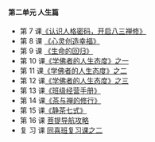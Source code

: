 #### 第二单元 人生篇

- 第 7 课[《认识人格密码，开启八三禅修》](/同喜/第2单元人生篇/07认识人格密码-开启八三禅修)
- 第 8 课 [《心灵创造幸福》](/同喜/第2单元人生篇/08-心灵创造幸福)
- 第 9 课 [《生命的回归》](/同喜/第2单元人生篇/09-生命的回归)
- 第 10 课[《学佛者的人生态度》之一](/同喜/第2单元人生篇/10-学佛者的人生态度之一)
- 第 11 课[《学佛者的人生态度》之二](/同喜/第2单元人生篇/11-学佛者的人生态度之二)
- 第 12 课[《学佛者的人生态度》之三](/同喜/第2单元人生篇/12-学佛者的人生态度之三)
- 第 13 课[《班级经营手册》](/同喜/第2单元人生篇/13-班级经营手册-辅助材料)
- 第 14 课[《茶与禅的修行》](/同喜/第2单元人生篇/14-茶与禅的修行)
- 第 15 课[《静茶七式》](/同喜/第2单元人生篇/15-静茶七式-辅助材料)
- 第 16 课 [菩提导航攻略](/同喜/第2单元人生篇/16-菩提导航攻略-辅助材料)
- 复 习 课 [同喜班复习课之二](/同喜/第2单元人生篇/同喜班复习课之二-辅助材料)
